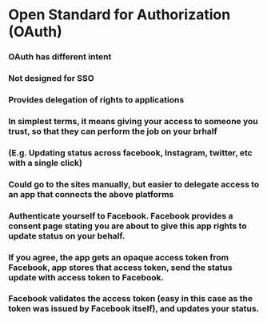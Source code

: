 # Open Standard for Authorization (OAuth)

### OAuth has different intent

### Not designed for SSO

### Provides delegation of rights to applications

### In simplest terms, it means giving your access to someone you trust, so that they can perform the job on your brhalf 

### (E.g. Updating status across facebook, Instagram, twitter, etc with a single click)

### Could go to the sites manually, but easier to delegate access to an app that connects the above platforms

### Authenticate yourself to Facebook. Facebook provides a consent page stating you are about to give this app rights to update status on your behalf.

### If you agree, the app gets an opaque access token from Facebook, app stores that access token, send the status update with access token to Facebook.

### Facebook validates the access token (easy in this case as the token was issued by Facebook itself), and updates your status.
